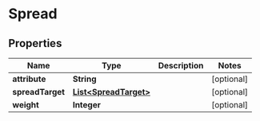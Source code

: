 

# Spread


## Properties

| Name | Type | Description | Notes |
|------------ | ------------- | ------------- | -------------|
|**attribute** | **String** |  |  [optional] |
|**spreadTarget** | [**List&lt;SpreadTarget&gt;**](SpreadTarget.md) |  |  [optional] |
|**weight** | **Integer** |  |  [optional] |



